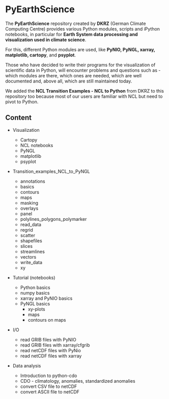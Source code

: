 # PyEarthScience

The **PyEarthScience** repository created by **DKRZ** (German Climate Computing Centre) 
provides various Python modules, scripts and iPython notebooks, in particular for 
**Earth System data processing and visualization used in climate science**. 

For this, different Python modules are used, like **PyNIO, PyNGL, xarray, matplotlib, cartopy**, 
and **psyplot**.

Those who have decided to write their programs for the visualization of scientific data 
in Python, will encounter problems and questions such as - which modules are there, 
which ones are needed, which are well documented and, above all, which are still maintained 
today.

We added the **NCL Transition Examples - NCL to Python** from DKRZ to this repository too 
because most of our users are familiar with NCL but need to pivot to Python.

## Content

- Visualization
	- Cartopy
	- NCL notebooks
    - PyNGL
    - matplotlib
    - psyplot
    
- Transition_examples_NCL_to_PyNGL
    - annotations
    - basics
    - contours
    - maps
    - masking
    - overlays
    - panel
    - polylines_polygons_polymarker
    - read_data
    - regrid
    - scatter
    - shapefiles
    - slices
    - streamlines
    - vectors
    - write_data
    - xy

- Tutorial (notebooks)
	- Python basics
	- numpy basics
	- xarray and PyNIO basics
	- PyNGL basics
		- xy-plots
		- maps
		- contours on maps
	
- I/O
	- read GRIB files with PyNIO
	- read GRIB files with xarray/cfgrib
	- read netCDF files with PyNio
	- read netCDF files with xarray
	
- Data analysis
    - Introduction to python-cdo
    - CDO - climatology, anomalies, standardized anomalies
    - convert CSV file to netCDF
    - convert ASCII file to netCDF
    
